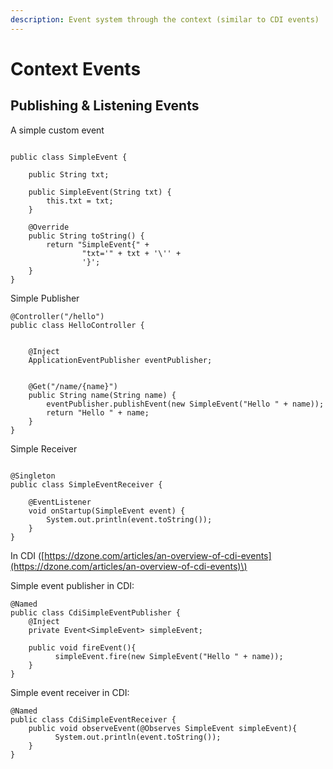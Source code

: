 ```yaml
---
description: Event system through the context (similar to CDI events)
---
```


# Context Events

## Publishing & Listening Events

A simple custom event

```text

public class SimpleEvent {

    public String txt;

    public SimpleEvent(String txt) {
        this.txt = txt;
    }

    @Override
    public String toString() {
        return "SimpleEvent{" +
                "txt='" + txt + '\'' +
                '}';
    }
}

```

Simple Publisher

```
@Controller("/hello")
public class HelloController {


    @Inject
    ApplicationEventPublisher eventPublisher;


    @Get("/name/{name}")
    public String name(String name) {
        eventPublisher.publishEvent(new SimpleEvent("Hello " + name));
        return "Hello " + name;
    }
}
```

Simple Receiver

```text

@Singleton
public class SimpleEventReceiver {

    @EventListener
    void onStartup(SimpleEvent event) {
        System.out.println(event.toString());
    }
}

```

In CDI \([https://dzone.com/articles/an-overview-of-cdi-events](https://dzone.com/articles/an-overview-of-cdi-events)\)

Simple event publisher in CDI:

```text
@Named
public class CdiSimpleEventPublisher {
    @Inject
    private Event<SimpleEvent> simpleEvent;
    
    public void fireEvent(){
          simpleEvent.fire(new SimpleEvent("Hello " + name));
    }
}
```

Simple event receiver in CDI:

```text
@Named
public class CdiSimpleEventReceiver {
    public void observeEvent(@Observes SimpleEvent simpleEvent){
          System.out.println(event.toString());
    }
}
```

